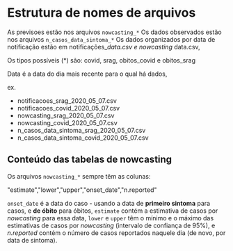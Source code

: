 # Estrutura de nomes de arquivos 

As previsoes estão nos arquivos `nowcasting_*` 
Os dados observados estão nos arquivos `n_casos_data_sintoma_*`
Os dados organizados por data de notificação estão em notificações_*_data.csv e nowcasting_* data.csv,

Os tipos possíveis (*) são: covid, srag, obitos_covid e obitos_srag

Data é a data do dia mais recente para o qual há dados, 

ex. 
+ notificacoes_srag_2020_05_07.csv 
+ notificacoes_covid_2020_05_07.csv
+ nowcasting_srag_2020_05_07.csv
+ nowcasting_covid_2020_05_07.csv
+ n_casos_data_sintoma_srag_2020_05_07.csv
+ n_casos_data_sintoma_covid_2020_05_07.csv

## Conteúdo das tabelas de nowcasting
Os arquivos `nowcasting_*` sempre têm as colunas:

  "estimate","lower","upper","onset_date","n.reported"

`onset_date` é a data do caso - usando a data de **primeiro sintoma** para casos, e **de óbito** para óbitos, `estimate` contém a estimativa de casos por *nowcasting* para essa data, `lower` e `upper` têm o mínimo e o máximo das estimativas de casos por *nowcasting* (intervalo de confiança de 95%), e *n.reported* contém o número de casos reportados naquele dia (de novo, por data de sintoma).

